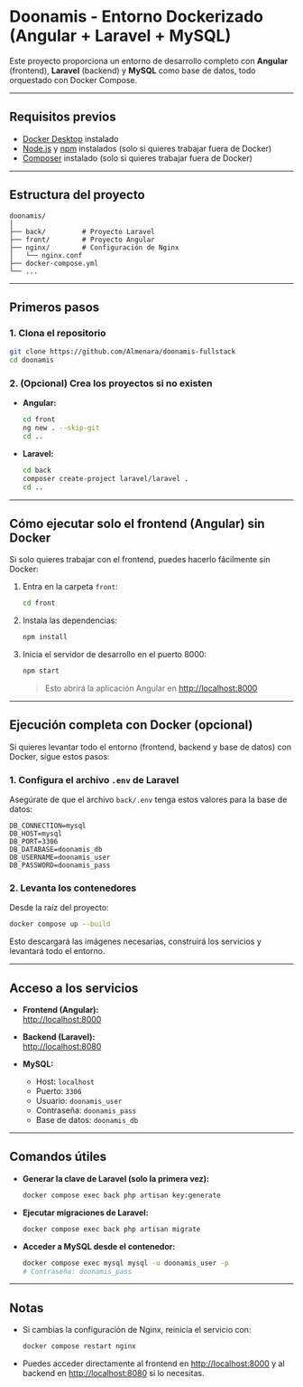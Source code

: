 # Doonamis - Entorno Dockerizado (Angular + Laravel + MySQL)

Este proyecto proporciona un entorno de desarrollo completo con **Angular** (frontend), **Laravel** (backend) y **MySQL** como base de datos, todo orquestado con Docker Compose.

---

## Requisitos previos

- [Docker Desktop](https://www.docker.com/products/docker-desktop/) instalado
- [Node.js](https://nodejs.org/) y [npm](https://www.npmjs.com/) instalados (solo si quieres trabajar fuera de Docker)
- [Composer](https://getcomposer.org/) instalado (solo si quieres trabajar fuera de Docker)

---

## Estructura del proyecto

```
doonamis/
│
├── back/         # Proyecto Laravel
├── front/        # Proyecto Angular
├── nginx/        # Configuración de Nginx
│   └── nginx.conf
├── docker-compose.yml
└── ...
```

---

## Primeros pasos

### 1. Clona el repositorio

```sh
git clone https://github.com/Almenara/doonamis-fullstack
cd doonamis
```

### 2. (Opcional) Crea los proyectos si no existen

- **Angular:**  
  ```sh
  cd front
  ng new . --skip-git
  cd ..
  ```

- **Laravel:**  
  ```sh
  cd back
  composer create-project laravel/laravel .
  cd ..
  ```

---

## Cómo ejecutar solo el frontend (Angular) **sin Docker**

Si solo quieres trabajar con el frontend, puedes hacerlo fácilmente sin Docker:

1. Entra en la carpeta `front`:
   ```sh
   cd front
   ```

2. Instala las dependencias:
   ```sh
   npm install
   ```

3. Inicia el servidor de desarrollo en el puerto 8000:
   ```sh
   npm start
   ```
   > Esto abrirá la aplicación Angular en [http://localhost:8000](http://localhost:8000)

---

## Ejecución completa con Docker (opcional)

Si quieres levantar todo el entorno (frontend, backend y base de datos) con Docker, sigue estos pasos:

### 1. Configura el archivo `.env` de Laravel

Asegúrate de que el archivo `back/.env` tenga estos valores para la base de datos:

```
DB_CONNECTION=mysql
DB_HOST=mysql
DB_PORT=3306
DB_DATABASE=doonamis_db
DB_USERNAME=doonamis_user
DB_PASSWORD=doonamis_pass
```

### 2. Levanta los contenedores

Desde la raíz del proyecto:

```sh
docker compose up --build
```

Esto descargará las imágenes necesarias, construirá los servicios y levantará todo el entorno.

---

## Acceso a los servicios

- **Frontend (Angular):**  
  [http://localhost:8000](http://localhost:8000)

- **Backend (Laravel):**  
  [http://localhost:8080](http://localhost:8080)

- **MySQL:**  
  - Host: `localhost`
  - Puerto: `3306`
  - Usuario: `doonamis_user`
  - Contraseña: `doonamis_pass`
  - Base de datos: `doonamis_db`

---

## Comandos útiles

- **Generar la clave de Laravel (solo la primera vez):**
  ```sh
  docker compose exec back php artisan key:generate
  ```

- **Ejecutar migraciones de Laravel:**
  ```sh
  docker compose exec back php artisan migrate
  ```

- **Acceder a MySQL desde el contenedor:**
  ```sh
  docker compose exec mysql mysql -u doonamis_user -p
  # Contraseña: doonamis_pass
  ```

---

## Notas

- Si cambias la configuración de Nginx, reinicia el servicio con:
  ```sh
  docker compose restart nginx
  ```
- Puedes acceder directamente al frontend en [http://localhost:8000](http://localhost:8000) y al backend en [http://localhost:8080](http://localhost:8080) si lo necesitas.

